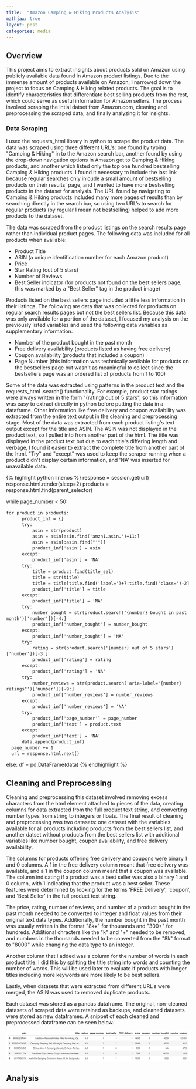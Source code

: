 ```yaml
---
title:  "Amazon Camping & Hiking Products Analysis"
mathjax: true
layout: post
categories: media
---
```


## Overview

This project aims to extract insights about products sold on Amazon using publicly available data found in Amazon product listings. Due to the immense amount of products available on Amazon, I narrowed down the project to focus on Camping & Hiking related products. The goal is to identify characteristics that differentiate best selling products from the rest, which could serve as useful information for Amazon sellers. The process involved scraping the intial datset from Amazon.com, cleaning and preprocessing the scraped data, and finally analyzing it for insights.

### Data Scraping

I used the requests_html library in python to scrape the product data. The data was scraped using three different URL's: one found by typing "Camping & Hiking" in to the Amazon search bar, another found by using the drop-down navigation options in Amazon get to Camping & Hiking products, and another which listed only the top one hundred bestselling Camping & Hiking products. I found it necessary to include the last link because regular searches only inlcude a small amount of bestselling products on their results' page, and I wanted to have more bestselling products in the dataset for analysis. The URL found by navigating to Camping & Hiking products included many more pages of results than by searching directly in the search bar, so using two URL's to search for regular products (by regular I mean not bestselling) helped to add more products to the dataset.

The data was scraped from the product listings on the search results page rather than individual product pages. The following data was included for all products when available:
* Product Title
* ASIN (a unique identification number for each Amazon product)
* Price
* Star Rating (out of 5 stars)
* Number of Reviews
* Best Seller indicator (for products not found on the best sellers page, this was marked by a "Best Seller" tag in the product image)

Products listed on the best sellers page included a little less information in their listings. The following are data that was collected for products on regular search results pages but not the best sellers list. Because this data was only available for a portion of the dataset, I focused my analysis on the previously listed variables and used the following data variables as supplementary information.
* Number of the product bought in the past month
* Free delivery availability (products listed as having free delivery)
* Coupon availability (products that included a coupon)
* Page Number (this information was technically available for products on the bestsellers page but wasn't as meaningful to collect since the bestsellers page was an ordered list of products from 1 to 100)

Some of the data was extracted using patterns in the product text and the requests_html .search() functionality. For example, product star ratings were always written in the form "{rating} out of 5 stars", so this information was easy to extract directly in python before putting the data in a dataframe. Other information like free delivery and coupon availability was extracted from the entire text output in the cleaning and preprocessing stage. Most of the data was extracted from each product listing's text output except for the title and ASIN. The ASIN was not displayed in the product text, so I pulled into from another part of the html. The title was displayed in the product text but due to each title's differing length and verbage, I found it easier to extract the complete title from another part of the html. "Try" and "except" was used to keep the scraper running when a product didn't display certain information, and 'NA' was inserted for unavailable data. 

  {% highlight python linenos %}
  response = session.get(url)
  response.html.render(sleep=2)
  products = response.html.find(parent_selector)

  while page_number < 50:
  
    for product in products:
          product_inf = {}
          try:
              asin = str(product)
              asin = asin[asin.find('amzn1.asin.')+11:]
              asin = asin[:asin.find("'")]
              product_inf['asin'] = asin
          except:
              product_inf['asin'] = 'NA'
          try:
              title = product.find(title_sel)
              title = str(title)
              title = title[title.find('label=')+7:title.find('class=')-2]
              product_inf['title'] = title
          except:
              product_inf['title'] = 'NA'
          try:
              number_bought = str(product.search('{number} bought in past month')['number'])[-4:]
              product_inf['number_bought'] = number_bought
          except:
              product_inf['number_bought'] = 'NA'
          try:
              rating = str(product.search('{number} out of 5 stars')['number'])[-3:]
              product_inf['rating'] = rating
          except:
              product_inf['rating'] = 'NA'
          try:
              number_reviews = str(product.search('aria-label="{number} ratings"')['number'])[-9:]
              product_inf['number_reviews'] = number_reviews
          except:
              product_inf['number_reviews'] = 'NA'
          try:
              product_inf['page_number'] = page_number
              product_inf['text'] = product.text
          except:
              product_inf['text'] = 'NA'
          data.append(product_inf)
      page_number += 1
      url = response.html.next()
  else:
    df = pd.DataFrame(data)
  {% endhighlight %}


## Cleaning and Preprocessing

Cleaning and preprocessing this dataset involved removing excess characters from the html element attached to pieces of the data, creating columns for data extracted from the full product text string, and converting number types from string to integers or floats. The final result of cleaning and preprocessing was two datasets: one dataset with the variables available for all products including products from the best sellers list, and another datset without products from the best sellers list with additional variables like number bought, coupon availability, and free delivery availability. 

The columns for products offering free delivery and coupons were binary 1 and 0 columns. A 1 in the free delivery column meant that free delivery was available, and a 1 in the coupon column meant that a coupon was available. The column indicating if a product was a best seller was also a binary 1 and 0 column, with 1 indicating that the product was a best seller. These features were determined by looking for the terms 'FREE Delivery', 'coupon', and 'Best Seller' in the full product text string.

The price, rating, number of reviews, and number of a product bought in the past month needed to be converted to integer and float values from their original text data types. Additionally, the number bought in the past month was usually written in the format "8k+" for thousands and "300+" for hundreds. Additional chracters like the "k" and "+" needed to be removed, and numbers in the thousands needed to be converted from the "8k" format to "8000" while changing the data type to an integer.

Another column that I added was a column for the number of words in each product title. I did this by splitting the title string into words and counting the number of words. This will be used later to evaluate if products with longer titles including more keywords are more likely to be best sellers.

Lastly, when datasets that were extracted from different URL's were merged, the ASIN was used to removed duplicate products.

Each dataset was stored as a pandas dataframe. The original, non-cleaned datasets of scraped data were retained as backups, and cleaned datasets were stored as new dataframes. A snippet of each cleaned and preprocessed dataframe can be seen below.

![Camping Product Data Dataframe](/assets/images/camping_product_data.png)

## Analysis




  







